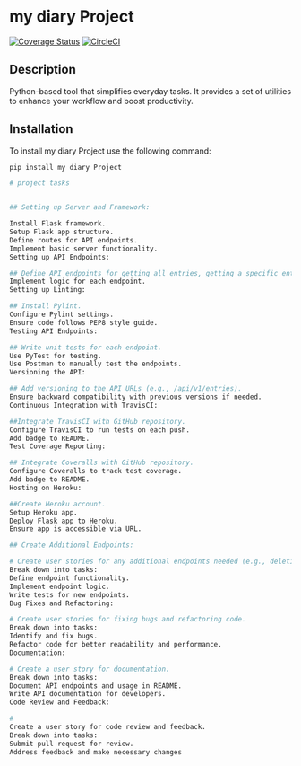 # my diary Project

[![Coverage Status](https://coveralls.io/repos/github/kabuiya/JournalEndpoints/badge.svg)](https://coveralls.io/github/kabuiya/JournalEndpoints)
[![CircleCI](https://dl.circleci.com/status-badge/img/circleci/3WDH8NqBWqqcfhediMABwD/Q23JnEcnHKzey3yfGfo5mi/tree/main.svg?circle-token=a9088741286335c62e0f459a13a68193322afdb1)](https://dl.circleci.com/status-badge/redirect/circleci/3WDH8NqBWqqcfhediMABwD/Q23JnEcnHKzey3yfGfo5mi/tree/main)

## Description 
Python-based tool that simplifies everyday tasks. It provides a set of utilities to enhance your workflow and boost productivity.

## Installation

To install my diary Project use the following command:

```bash
pip install my diary Project

# project tasks


## Setting up Server and Framework:

Install Flask framework.
Setup Flask app structure.
Define routes for API endpoints.
Implement basic server functionality.
Setting up API Endpoints:

## Define API endpoints for getting all entries, getting a specific entry, adding an entry, and modifying an entry.
Implement logic for each endpoint.
Setting up Linting:

## Install Pylint.
Configure Pylint settings.
Ensure code follows PEP8 style guide.
Testing API Endpoints:

## Write unit tests for each endpoint.
Use PyTest for testing.
Use Postman to manually test the endpoints.
Versioning the API:

## Add versioning to the API URLs (e.g., /api/v1/entries).
Ensure backward compatibility with previous versions if needed.
Continuous Integration with TravisCI:

##Integrate TravisCI with GitHub repository.
Configure TravisCI to run tests on each push.
Add badge to README.
Test Coverage Reporting:

## Integrate Coveralls with GitHub repository.
Configure Coveralls to track test coverage.
Add badge to README.
Hosting on Heroku:

##Create Heroku account.
Setup Heroku app.
Deploy Flask app to Heroku.
Ensure app is accessible via URL.

## Create Additional Endpoints:

# Create user stories for any additional endpoints needed (e.g., deleting an entry).
Break down into tasks:
Define endpoint functionality.
Implement endpoint logic.
Write tests for new endpoints.
Bug Fixes and Refactoring:

# Create user stories for fixing bugs and refactoring code.
Break down into tasks:
Identify and fix bugs.
Refactor code for better readability and performance.
Documentation:

# Create a user story for documentation.
Break down into tasks:
Document API endpoints and usage in README.
Write API documentation for developers.
Code Review and Feedback:

#
Create a user story for code review and feedback.
Break down into tasks:
Submit pull request for review.
Address feedback and make necessary changes




